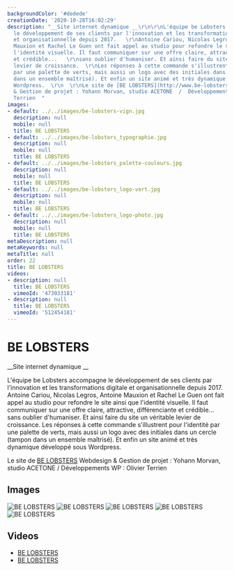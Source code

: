 ```yaml
---
backgroundColor: '#dedede'
creationDate: '2020-10-28T16:02:29'
description: "__Site internet dynamique __\r\n\r\nL'équipe be Lobsters accompagne
  le développement de ses clients par l'innovation et les transformations digitale
  et organisationnelle depuis 2017.   \r\nAntoine Cariou, Nicolas Legros, Antoine
  Mauxion et Rachel Le Guen ont fait appel au studio pour refondre le site ainsi que
  l'identité visuelle. Il faut communiquer sur une offre claire, attractive, différenciante
  et crédible...   \r\nsans oublier d'humaniser. Et ainsi faire du site un véritable
  levier de croissance.  \r\nLes réponses à cette commande s'illustrent pour l'identité
  par une palette de verts, mais aussi un logo avec des initiales dans un cercle (tampon
  dans un ensemble maîtrisé). Et enfin un site animé et très dynamique développé sous
  Wordpress.  \r\n  \r\nLe site de [BE LOBSTERS](http://www.be-lobsters.com)  \r\nWebdesign
  & Gestion de projet : Yohann Morvan, studio ACETONE  /  Développements WP : Olivier
  Terrien  "
images:
- default: ../../images/be-lobsters-vign.jpg
  description: null
  mobile: null
  title: BE LOBSTERS
- default: ../../images/be-lobsters_typographie.jpg
  description: null
  mobile: null
  title: BE LOBSTERS
- default: ../../images/be-lobsters_palette-couleurs.jpg
  description: null
  mobile: null
  title: BE LOBSTERS
- default: ../../images/be-lobsters_logo-vert.jpg
  description: null
  mobile: null
  title: BE LOBSTERS
- default: ../../images/be-lobsters_logo-photo.jpg
  description: null
  mobile: null
  title: BE LOBSTERS
metaDescription: null
metaKeywords: null
metaTitle: null
order: 22
title: BE LOBSTERS
videos:
- description: null
  title: BE LOBSTERS
  vimeoId: '473033181'
- description: null
  title: BE LOBSTERS
  vimeoId: '512454181'
---
```


# BE LOBSTERS

__Site internet dynamique __

L'équipe be Lobsters accompagne le développement de ses clients par l'innovation et les transformations digitale et organisationnelle depuis 2017.
Antoine Cariou, Nicolas Legros, Antoine Mauxion et Rachel Le Guen ont fait appel au studio pour refondre le site ainsi que l'identité visuelle. Il faut communiquer sur une offre claire, attractive, différenciante et crédible...
sans oublier d'humaniser. Et ainsi faire du site un véritable levier de croissance.
Les réponses à cette commande s'illustrent pour l'identité par une palette de verts, mais aussi un logo avec des initiales dans un cercle (tampon dans un ensemble maîtrisé). Et enfin un site animé et très dynamique développé sous Wordpress.

Le site de [BE LOBSTERS](http://www.be-lobsters.com)
Webdesign & Gestion de projet : Yohann Morvan, studio ACETONE  /  Développements WP : Olivier Terrien

## Images

![BE LOBSTERS](../../images/be-lobsters-vign.jpg)
![BE LOBSTERS](../../images/be-lobsters_typographie.jpg)
![BE LOBSTERS](../../images/be-lobsters_palette-couleurs.jpg)
![BE LOBSTERS](../../images/be-lobsters_logo-vert.jpg)
![BE LOBSTERS](../../images/be-lobsters_logo-photo.jpg)

## Videos

- [BE LOBSTERS](https://vimeo.com/473033181)
- [BE LOBSTERS](https://vimeo.com/512454181)
